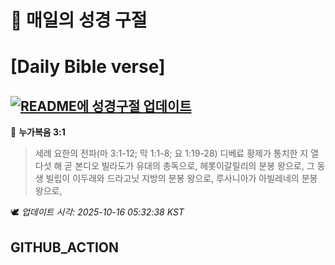 # 🙏 매일의 성경 구절
# [Daily Bible verse]
## [![README에 성경구절 업데이트](https://github.com/DONGSUKA/first_test/actions/workflows/update-readme-bible.yml/badge.svg)](https://github.com/DONGSUKA/first_test/actions/workflows/update-readme-bible.yml)
<!-- START_BIBLE_VERSE -->
📖 **누가복음 3:1**
> 세례 요한의 전파(마 3:1-12; 막 1:1-8; 요 1:19-28) 디베료 황제가 통치한 지 열다섯 해 곧 본디오 빌라도가 유대의 총독으로, 헤롯이갈릴리의 분봉 왕으로, 그 동생 빌립이 이두래와 드라고닛 지방의 분봉 왕으로, 루사니아가 아빌레네의 분봉 왕으로,

🕊️ _업데이트 시각: 2025-10-16 05:32:38 KST_
  <!-- END_BIBLE_VERSE -->
## GITHUB_ACTION
